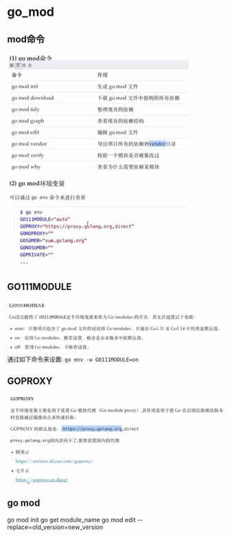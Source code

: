 # go_mod
## mod命令
![](images_attachments/531710091048.png)

## GO111MODULE
![](images_attachments/4044812109474.png)
通过如下命令来设置:
`go env -w GO111MODULE=on`

## GOPROXY
![](images_attachments/3465413097341.png)


## go mod
go mod init
go get module_name
go mod edit --replace=old_version=new_version
